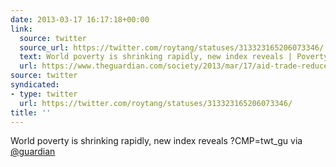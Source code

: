 ```yaml
---
date: 2013-03-17 16:17:18+00:00
link:
  source: twitter
  source_url: https://twitter.com/roytang/statuses/313323165206073346/
  text: World poverty is shrinking rapidly, new index reveals | Poverty | The Guardian
  url: https://www.theguardian.com/society/2013/mar/17/aid-trade-reduce-acute-poverty
source: twitter
syndicated:
- type: twitter
  url: https://twitter.com/roytang/statuses/313323165206073346/
title: ''
---
```


World poverty is shrinking rapidly, new index reveals ?CMP=twt_gu via [@guardian](https://twitter.com/guardian/)